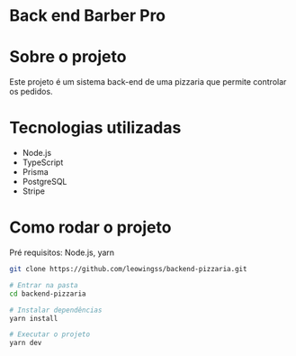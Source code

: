 # Back end Barber Pro

# Sobre o projeto

Este projeto é um sistema back-end de uma pizzaria que permite controlar os pedidos.


# Tecnologias utilizadas 

- Node.js
- TypeScript
- Prisma
- PostgreSQL
- Stripe

# Como rodar o projeto

Pré requisitos: Node.js, yarn

```bash 
git clone https://github.com/leowingss/backend-pizzaria.git

# Entrar na pasta
cd backend-pizzaria

# Instalar dependências
yarn install

# Executar o projeto
yarn dev

``` 